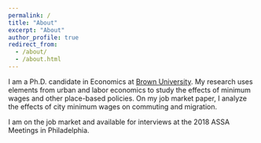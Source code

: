 ```yaml
---
permalink: /
title: "About"
excerpt: "About"
author_profile: true
redirect_from: 
  - /about/
  - /about.html
---
```


I am a Ph.D. candidate in Economics at [Brown University](https://www.brown.edu/academics/economics/). My research uses elements from urban and labor economics to study the effects of minimum wages and other place-based policies. On my job market paper, I analyze the effects of city minimum wages on commuting and migration.

I am on the job market and available for interviews at the 2018 ASSA Meetings in Philadelphia.


